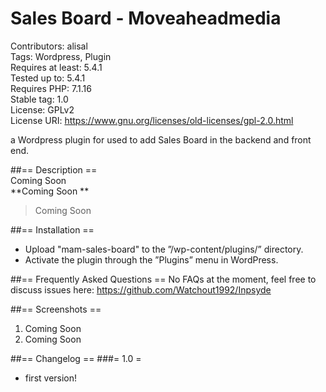 # Sales Board - Moveaheadmedia
Contributors: alisal  
Tags: Wordpress, Plugin  
Requires at least: 5.4.1  
Tested up to: 5.4.1  
Requires PHP: 7.1.16  
Stable tag: 1.0  
License: GPLv2  
License URI: https://www.gnu.org/licenses/old-licenses/gpl-2.0.html  

a Wordpress plugin for used to add Sales Board in the backend and front end.

##== Description ==  
Coming Soon  
**Coming Soon **  
>Coming Soon

##== Installation ==
* Upload "mam-sales-board" to the ”/wp-content/plugins/” directory.
* Activate the plugin through the ”Plugins” menu in WordPress.



##== Frequently Asked Questions ==
No FAQs at the moment, feel free to discuss issues here: https://github.com/Watchout1992/Inpsyde 

##== Screenshots ==
1. Coming Soon
2. Coming Soon

##== Changelog ==
###= 1.0 =
* first version!